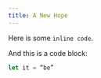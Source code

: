 ```yaml
---
title: A New Hope
---
```


Here is some `inline code`.

And this is a code block:

```javascript
let it = “be”
```
